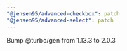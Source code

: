 ```yaml
---
"@jensen95/advanced-checkbox": patch
"@jensen95/advanced-select": patch
---
```


Bump @turbo/gen from 1.13.3 to 2.0.3

